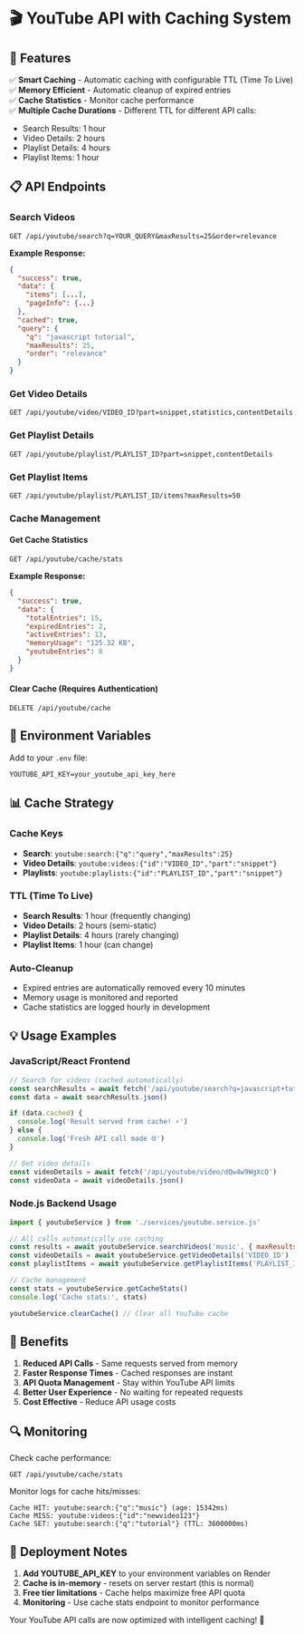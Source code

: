 # 🎬 YouTube API with Caching System

## 🚀 Features

✅ **Smart Caching** - Automatic caching with configurable TTL (Time To Live)  
✅ **Memory Efficient** - Automatic cleanup of expired entries  
✅ **Cache Statistics** - Monitor cache performance  
✅ **Multiple Cache Durations** - Different TTL for different API calls:
- Search Results: 1 hour
- Video Details: 2 hours  
- Playlist Details: 4 hours
- Playlist Items: 1 hour

## 📋 API Endpoints

### Search Videos
```http
GET /api/youtube/search?q=YOUR_QUERY&maxResults=25&order=relevance
```

**Example Response:**
```json
{
  "success": true,
  "data": {
    "items": [...],
    "pageInfo": {...}
  },
  "cached": true,
  "query": {
    "q": "javascript tutorial",
    "maxResults": 25,
    "order": "relevance"
  }
}
```

### Get Video Details
```http
GET /api/youtube/video/VIDEO_ID?part=snippet,statistics,contentDetails
```

### Get Playlist Details
```http
GET /api/youtube/playlist/PLAYLIST_ID?part=snippet,contentDetails
```

### Get Playlist Items
```http
GET /api/youtube/playlist/PLAYLIST_ID/items?maxResults=50
```

### Cache Management

#### Get Cache Statistics
```http
GET /api/youtube/cache/stats
```

**Example Response:**
```json
{
  "success": true,
  "data": {
    "totalEntries": 15,
    "expiredEntries": 2,
    "activeEntries": 13,
    "memoryUsage": "125.32 KB",
    "youtubeEntries": 8
  }
}
```

#### Clear Cache (Requires Authentication)
```http
DELETE /api/youtube/cache
```

## 🔧 Environment Variables

Add to your `.env` file:
```env
YOUTUBE_API_KEY=your_youtube_api_key_here
```

## 📊 Cache Strategy

### Cache Keys
- **Search**: `youtube:search:{"q":"query","maxResults":25}`
- **Video Details**: `youtube:videos:{"id":"VIDEO_ID","part":"snippet"}`
- **Playlists**: `youtube:playlists:{"id":"PLAYLIST_ID","part":"snippet"}`

### TTL (Time To Live)
- **Search Results**: 1 hour (frequently changing)
- **Video Details**: 2 hours (semi-static)
- **Playlist Details**: 4 hours (rarely changing)
- **Playlist Items**: 1 hour (can change)

### Auto-Cleanup
- Expired entries are automatically removed every 10 minutes
- Memory usage is monitored and reported
- Cache statistics are logged hourly in development

## 💡 Usage Examples

### JavaScript/React Frontend
```javascript
// Search for videos (cached automatically)
const searchResults = await fetch('/api/youtube/search?q=javascript+tutorial&maxResults=10')
const data = await searchResults.json()

if (data.cached) {
  console.log('Result served from cache! ⚡')
} else {
  console.log('Fresh API call made 🌐')
}

// Get video details
const videoDetails = await fetch('/api/youtube/video/dQw4w9WgXcQ')
const videoData = await videoDetails.json()
```

### Node.js Backend Usage
```javascript
import { youtubeService } from './services/youtube.service.js'

// All calls automatically use caching
const results = await youtubeService.searchVideos('music', { maxResults: 20 })
const videoDetails = await youtubeService.getVideoDetails('VIDEO_ID')
const playlistItems = await youtubeService.getPlaylistItems('PLAYLIST_ID')

// Cache management
const stats = youtubeService.getCacheStats()
console.log('Cache stats:', stats)

youtubeService.clearCache() // Clear all YouTube cache
```

## 🎯 Benefits

1. **Reduced API Calls** - Same requests served from memory
2. **Faster Response Times** - Cached responses are instant
3. **API Quota Management** - Stay within YouTube API limits
4. **Better User Experience** - No waiting for repeated requests
5. **Cost Effective** - Reduce API usage costs

## 🔍 Monitoring

Check cache performance:
```http
GET /api/youtube/cache/stats
```

Monitor logs for cache hits/misses:
```
Cache HIT: youtube:search:{"q":"music"} (age: 15342ms)
Cache MISS: youtube:videos:{"id":"newvideo123"}
Cache SET: youtube:search:{"q":"tutorial"} (TTL: 3600000ms)
```

## 🚀 Deployment Notes

1. **Add YOUTUBE_API_KEY** to your environment variables on Render
2. **Cache is in-memory** - resets on server restart (this is normal)
3. **Free tier limitations** - Cache helps maximize free API quota
4. **Monitoring** - Use cache stats endpoint to monitor performance

Your YouTube API calls are now optimized with intelligent caching! 🎉